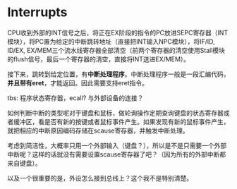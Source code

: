 # Interrupts

CPU收到外部的INT信号之后，将正在EX阶段的指令的PC放进SEPC寄存器（INT模块），将PC置为给定的中断跳转地址（直接把INT输入NPC模块），将IF/ID, ID/EX, EX/MEM三个流水线寄存器全部清空（前两个寄存器的清空使用Stall模块的flush信号，最后一个寄存器的清空，直接将INT送进EX/MEM）。

接下来，跳转到给定位置，有**中断处理程序**。中断处理程序一般是一段汇编代码，**并且带有eret**，才能返回。因此需要支持eret指令。

tbs: 程序状态寄存器，ecall? 与外部设备的连接？

如何判断中断的类型呢对于键盘和鼠标，做轮询操作定期查询键盘的状态寄存器或者缓冲区，看是否有新的按键或者鼠标事件产生。如果发现有新的鼠标事件产生，就把相应的中断原因编码存储在scause寄存器，并触发中断处理。

考虑到简洁性，大概率只用一个外部输入（键盘？），所以是不是只需要一个外部中断呢？这样的话就没有需要设置scause寄存器了吧？（因为所有的外部中断都来自键盘）。

以及一个很重要的是，外设怎么接到总线上？这个我不是特别清楚。
